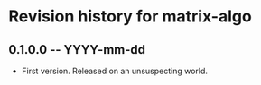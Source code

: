 # Revision history for matrix-algo

## 0.1.0.0 -- YYYY-mm-dd

* First version. Released on an unsuspecting world.
